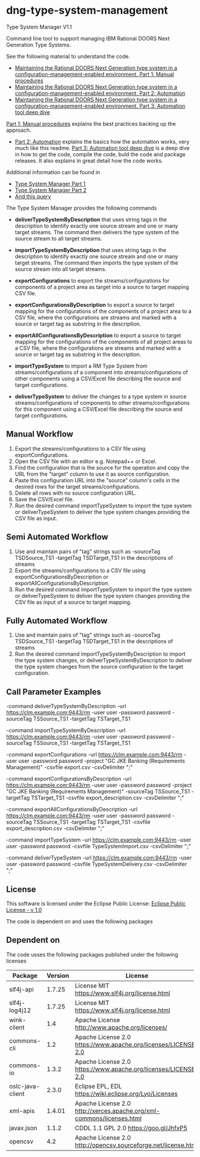 # dng-type-system-management

Type System Manager V1.1

Command line tool to support managing IBM Rational DOORS Next Generation Type Systems.

See  the following material to understand the code.
 *  [Maintaining the Rational DOORS Next Generation type system in a configuration-management-enabled environment. Part 1: Manual procedures](https://jazz.net/library/article/92352)
 *  [Maintaining the Rational DOORS Next Generation type system in a configuration-management-enabled environment. Part 2: Automation](https://jazz.net/library/article/92554)
 *  [Maintaining the Rational DOORS Next Generation type system in a configuration-management-enabled environment. Part 3: Automation tool deep dive](https://jazz.net/library/article/92596)
 
 [Part 1: Manual procedures](https://jazz.net/library/article/92352) explains the best practices backing up the approach.
 *  [Part 2: Automation](https://jazz.net/library/article/92554) explains the basics how the automation works, very much like this readme. [Part 3: Automation tool deep dive](https://jazz.net/library/article/92596) is a deep dive in how to get the code, compile the code, buld the code and package releases. It also explains in great detail how the code works.
 
 Additional information can be found in
 
 *  [Type System Manager Part 1](https://rsjazz.wordpress.com/2019/02/01/type-system-manager-part-1/) 
 *  [Type System Manager Part 2](https://rsjazz.wordpress.com/2019/03/07/type-system-manager-part-2/)
 *  [And this query](https://rsjazz.wordpress.com/?s=type-system-manager&submit=Search)

The Type System Manager provides the following commands

 *  **deliverTypeSystemByDescription** that uses string tags in the description to identify exactly one source stream and one or many target streams. The command then delivers the type system of the source stream to all target streams.

 *  **importTypeSystemByDescription** that uses string tags in the description to identify exactly one source stream and one or many target streams. The command then imports the type system of the source stream into all target streams.

 *  **exportConfigurations** to export the streams/configurations for components of a project area as target into a source to target mapping CSV file.

 *  **exportConfigurationsByDescription** to export a source to target mapping for the configurations of the components of a project area to a CSV file, where the configurations are streams and marked with a source or target tag as substring in the description.

 *  **exportAllConfigurationsByDescription** to export a source to target mapping for the configurations of the components of all project areas to a CSV file, where the configurations are streams and marked with a source or target tag as substring in the description.

 *  **importTypeSystem** to import a RM Type System from streams/configurations of a component into streams/configurations of other components using a CSV/Excel file describing the source and target configurations.

 *  **deliverTypeSystem** to deliver the changes to a type system in source streams/configurations of components to other streams/configurations for this component using a CSV/Excel file describing the source and target configurations.

## Manual Workflow

1. Export the streams/configurations to a CSV file using exportConfigurations.
2. Open the CSV file with an editor e.g. Notepad++ or Excel.
3. Find the configuration that is the source for the operation and copy the URL from the "target" column to use it as source configuration.
4. Paste this configuration URL into the "source" column's cells in the desired rows for the target streams/configurations. 
5. Delete all rows with no source configuration URL.
6. Save the CSV/Excel file.                                                                              
7. Run the desired command importTypeSystem to import the type system or deliverTypeSystem to deliver the type system changes providing the CSV file as input.

## Semi Automated Workflow

1. Use and maintain pairs of "tag" strings such as -sourceTag TSDSource_TS1 -targetTag TSDTarget_TS1 in the descriptions of streams
2. Export the streams/configurations to a CSV file using exportConfigurationsByDescription or exportAllConfigurationsByDescription.
3. Run the desired command importTypeSystem to import the type system or deliverTypeSystem to deliver the type system changes providing the CSV file as input of a source to target mapping.

## Fully Automated Workflow

1. Use and maintain pairs of "tag" strings such as -sourceTag TSDSource_TS1 -targetTag TSDTarget_TS1 in the descriptions of streams
2. Run the desired command importTypeSystemByDescription to import the type system changes, or deliverTypeSystemByDescription to deliver the type system changes from the source configuration to the target configuration.

## Call Parameter Examples

-command deliverTypeSystemByDescription -url https://clm.example.com:9443/rm -user user -password password -sourceTag TSSource_TS1 -targetTag TSTarget_TS1

-command importTypeSystemByDescription -url https://clm.example.com:9443/rm -user user -password password -sourceTag TSSource_TS1 -targetTag TSTarget_TS1

-command exportConfigurations -url https://clm.example.com:9443/rm -user user -password password -project "GC JKE Banking (Requirements Management)" -csvfile export.csv -csvDelimiter ";"

-command exportConfigurationsByDescription -url https://clm.example.com:9443/rm -user user -password password -project "GC JKE Banking (Requirements Management)" -sourceTag TSSource_TS1 -targetTag TSTarget_TS1 -csvfile export_description.csv -csvDelimiter ";"

-command exportAllConfigurationsByDescription -url https://clm.example.com:9443/rm -user user -password password -sourceTag TSSource_TS1 -targetTag TSTarget_TS1 -csvfile export_description.csv -csvDelimiter ";"

-command importTypeSystem -url https://clm.example.com:9443/rm -user user -password password -csvfile TypeSystemImport.csv -csvDelimiter ";"

-command deliverTypeSystem -url https://clm.example.com:9443/rm -user user -password password -csvfile TypeSystemDelivery.csv -csvDelimiter ";"

## License
This software is licensed under the Eclipse Public License: [Eclipse Public License - v 1.0](com.ibm.rm.typemanagement/LICENSE.html)

The code is dependent on and uses the following packages

## Dependent on 
The code usses the following packages published under the following licenses

| Package          | Version      | License                                                         |
|------------------|--------------|-----------------------------------------------------------------|
| slf4j-api        | 1.7.25       | License MIT https://www.slf4j.org/license.html |
| slf4j-log4j12    | 1.7.25	      | License MIT https://www.slf4j.org/license.html |
| wink-client      | 1.4	        | Apache License http://www.apache.org/licenses/ |
| commons-cli      | 1.2	        | Apache License 2.0 https://www.apache.org/licenses/LICENSE-2.0 |
| commons-io       | 1.3.2        | Apache License 2.0 https://www.apache.org/licenses/LICENSE-2.0 |
| oslc-java-client | 2.3.0        | Eclipse EPL, EDL https://wiki.eclipse.org/Lyo/Licenses |
| xml-apis         | 1.4.01	      | Apache License 2.0 http://xerces.apache.org/xml-commons/licenses.html |
| javax.json       | 1.1.2	      | CDDL 1.1 GPL 2.0 https://goo.gl/JhfxP5 |
| opencsv          | 4.2          | Apache License 2.0 http://opencsv.sourceforge.net/license.html |
